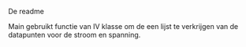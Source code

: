 De readme

Main gebruikt functie van IV klasse om de een lijst te verkrijgen van de datapunten voor de stroom en spanning.
